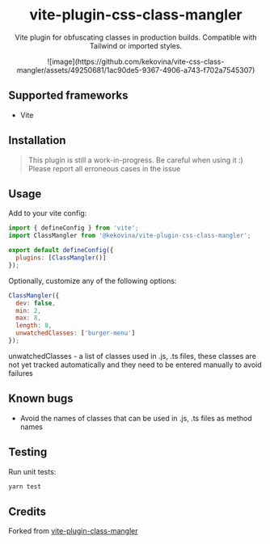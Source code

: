 <div align='center'>
  <h1>vite-plugin-css-class-mangler</h1>
  <p>Vite plugin for obfuscating classes in production builds. Compatible with Tailwind or imported styles.</p>
  ![image](https://github.com/kekovina/vite-css-class-mangler/assets/49250681/1ac90de5-9367-4906-a743-f702a7545307)

</div>

## Supported frameworks

- Vite

## Installation

> This plugin is still a work-in-progress. Be careful when using it :) Please report all erroneous cases in the issue

## Usage

Add to your vite config:

```js
import { defineConfig } from 'vite';
import ClassMangler from '@kekovina/vite-plugin-css-class-mangler';

export default defineConfig({
  plugins: [ClassMangler()]
});
```

Optionally, customize any of the following options:

```js
ClassMangler({
  dev: false,
  min: 2,
  max: 8,
  length: 8,
  unwatchedClasses: ['burger-menu']
});
```

unwatchedClasses - a list of classes used in .js, .ts files, these classes are not yet tracked automatically and they need to be entered manually to avoid failures

## Known bugs

- Avoid the names of classes that can be used in .js, .ts files as method names

## Testing

Run unit tests:

```bash
yarn test
```

## Credits

Forked from [vite-plugin-class-mangler](https://github.com/kiosion/vite-plugin-class-mangler/)
